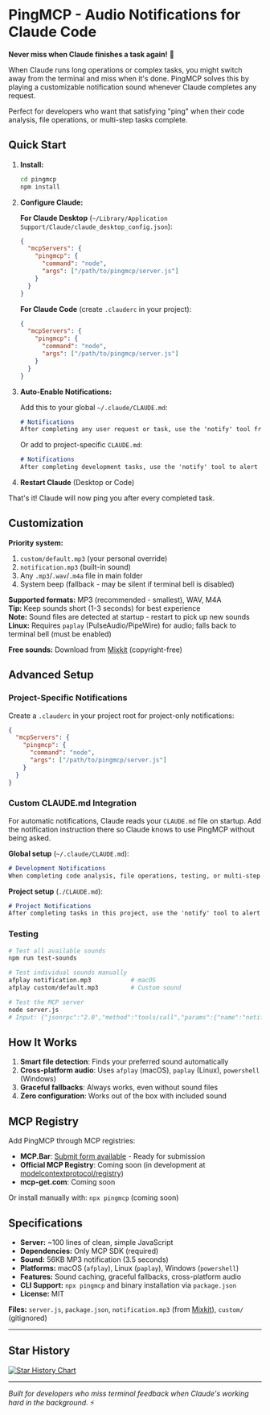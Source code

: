 # PingMCP - Audio Notifications for Claude Code

**Never miss when Claude finishes a task again!** 🔔

When Claude runs long operations or complex tasks, you might switch away from the terminal and miss when it's done. PingMCP solves this by playing a customizable notification sound whenever Claude completes any request.

Perfect for developers who want that satisfying "ping" when their code analysis, file operations, or multi-step tasks complete.

## Quick Start

1. **Install:**
   ```bash
   cd pingmcp
   npm install
   ```

2. **Configure Claude:**
   
   **For Claude Desktop** (`~/Library/Application Support/Claude/claude_desktop_config.json`):
   ```json
   {
     "mcpServers": {
       "pingmcp": {
         "command": "node",
         "args": ["/path/to/pingmcp/server.js"]
       }
     }
   }
   ```

   **For Claude Code** (create `.clauderc` in your project):
   ```json
   {
     "mcpServers": {
       "pingmcp": {
         "command": "node",
         "args": ["/path/to/pingmcp/server.js"]
       }
     }
   }
   ```

3. **Auto-Enable Notifications:**
   
   Add this to your global `~/.claude/CLAUDE.md`:
   ```markdown
   # Notifications
   After completing any user request or task, use the 'notify' tool from the pingmcp server to alert the user that the response is complete.
   ```
   
   Or add to project-specific `CLAUDE.md`:
   ```markdown
   # Notifications  
   After completing development tasks, use the 'notify' tool to alert the user.
   ```

4. **Restart Claude** (Desktop or Code)

That's it! Claude will now ping you after every completed task.

## Customization

**Priority system:**
1. `custom/default.mp3` (your personal override)
2. `notification.mp3` (built-in sound)  
3. Any `.mp3`/`.wav`/`.m4a` file in main folder
4. System beep (fallback - may be silent if terminal bell is disabled)

**Supported formats:** MP3 (recommended - smallest), WAV, M4A  
**Tip:** Keep sounds short (1-3 seconds) for best experience  
**Note:** Sound files are detected at startup - restart to pick up new sounds  
**Linux:** Requires `paplay` (PulseAudio/PipeWire) for audio; falls back to terminal bell (must be enabled)

**Free sounds:** Download from [Mixkit](https://mixkit.co/free-sound-effects/notification/) (copyright-free)

## Advanced Setup

### Project-Specific Notifications
Create a `.clauderc` in your project root for project-only notifications:
```json
{
  "mcpServers": {
    "pingmcp": {
      "command": "node", 
      "args": ["/path/to/pingmcp/server.js"]
    }
  }
}
```

### Custom CLAUDE.md Integration
For automatic notifications, Claude reads your `CLAUDE.md` file on startup. Add the notification instruction there so Claude knows to use PingMCP without being asked.

**Global setup** (`~/.claude/CLAUDE.md`):
```markdown
# Development Notifications
When completing code analysis, file operations, testing, or multi-step development tasks, use the 'notify' tool to alert the user.
```

**Project setup** (`./CLAUDE.md`):
```markdown  
# Project Notifications
After completing tasks in this project, use the 'notify' tool to alert the user that work is ready for review.
```

### Testing

```bash
# Test all available sounds
npm run test-sounds

# Test individual sounds manually
afplay notification.mp3           # macOS
afplay custom/default.mp3         # Custom sound

# Test the MCP server
node server.js
# Input: {"jsonrpc":"2.0","method":"tools/call","params":{"name":"notify"},"id":1}
```

## How It Works

1. **Smart file detection**: Finds your preferred sound automatically
2. **Cross-platform audio**: Uses `afplay` (macOS), `paplay` (Linux), `powershell` (Windows)
3. **Graceful fallbacks**: Always works, even without sound files
4. **Zero configuration**: Works out of the box with included sound

## MCP Registry

Add PingMCP through MCP registries:

- **MCP.Bar**: [Submit form available](https://mcp.bar/submit) - Ready for submission
- **Official MCP Registry**: Coming soon (in development at [modelcontextprotocol/registry](https://github.com/modelcontextprotocol/registry))
- **mcp-get.com**: Coming soon

Or install manually with: `npx pingmcp` (coming soon)

## Specifications

- **Server:** ~100 lines of clean, simple JavaScript
- **Dependencies:** Only MCP SDK (required)
- **Sound:** 56KB MP3 notification (3.5 seconds)
- **Platforms:** macOS (`afplay`), Linux (`paplay`), Windows (`powershell`)
- **Features:** Sound caching, graceful fallbacks, cross-platform audio
- **CLI Support:** `npx pingmcp` and binary installation via `package.json`
- **License:** MIT

**Files:** `server.js`, `package.json`, `notification.mp3` (from [Mixkit](https://mixkit.co)), `custom/` (gitignored)

---

## Star History

<a href="https://star-history.com/#humanwritten/pingmcp&Date">
 <picture>
   <source media="(prefers-color-scheme: dark)" srcset="https://api.star-history.com/svg?repos=humanwritten/pingmcp&type=Date&theme=dark" />
   <img alt="Star History Chart" src="https://api.star-history.com/svg?repos=humanwritten/pingmcp&type=Date" />
 </picture>
</a>

---

*Built for developers who miss terminal feedback when Claude's working hard in the background.* ⚡